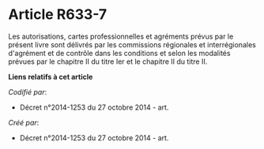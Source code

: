 # Article R633-7

Les autorisations, cartes professionnelles et agréments prévus par le présent livre sont délivrés par les commissions
régionales et interrégionales d'agrément et de contrôle dans les conditions et selon les modalités prévues par le chapitre II
du titre Ier et le chapitre II du titre II.

**Liens relatifs à cet article**

_Codifié par_:

  - Décret n°2014-1253 du 27 octobre 2014 - art.

_Créé par_:

  - Décret n°2014-1253 du 27 octobre 2014 - art.
